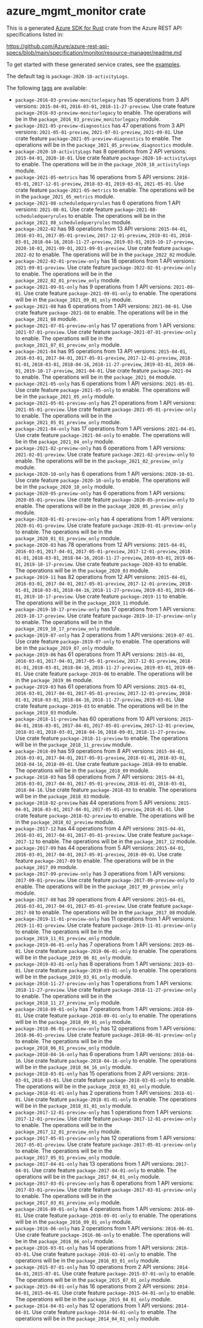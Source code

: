 # azure_mgmt_monitor crate

This is a generated [Azure SDK for Rust](https://github.com/Azure/azure-sdk-for-rust) crate from the Azure REST API specifications listed in:

https://github.com/Azure/azure-rest-api-specs/blob/main/specification/monitor/resource-manager/readme.md

To get started with these generated service crates, see the [examples](https://github.com/Azure/azure-sdk-for-rust/blob/main/services/README.md#examples).

The default tag is `package-2020-10-activityLogs`.

The following [tags](https://github.com/Azure/azure-sdk-for-rust/blob/main/services/tags.md) are available:

- `package-2016-03-preview-monitorlegacy` has 15 operations from 3 API versions: `2015-04-01`, `2016-03-01`, `2018-11-27-preview`. Use crate feature `package-2016-03-preview-monitorlegacy` to enable. The operations will be in the `package_2016_03_preview_monitorlegacy` module.
- `package-2021-05-preview-diagnostics` has 47 operations from 3 API versions: `2021-05-01-preview`, `2021-07-01-preview`, `2021-09-01`. Use crate feature `package-2021-05-preview-diagnostics` to enable. The operations will be in the `package_2021_05_preview_diagnostics` module.
- `package-2020-10-activityLogs` has 8 operations from 2 API versions: `2015-04-01`, `2020-10-01`. Use crate feature `package-2020-10-activityLogs` to enable. The operations will be in the `package_2020_10_activitylogs` module.
- `package-2021-05-metrics` has 16 operations from 5 API versions: `2016-03-01`, `2017-12-01-preview`, `2018-03-01`, `2019-03-01`, `2021-05-01`. Use crate feature `package-2021-05-metrics` to enable. The operations will be in the `package_2021_05_metrics` module.
- `package-2021-08-scheduledqueryrules` has 6 operations from 1 API versions: `2021-08-01`. Use crate feature `package-2021-08-scheduledqueryrules` to enable. The operations will be in the `package_2021_08_scheduledqueryrules` module.
- `package-2022-02` has 98 operations from 13 API versions: `2015-04-01`, `2016-03-01`, `2017-05-01-preview`, `2017-12-01-preview`, `2018-01-01`, `2018-03-01`, `2018-04-16`, `2018-11-27-preview`, `2019-03-01`, `2019-10-17-preview`, `2020-10-01`, `2021-09-01`, `2021-09-01-preview`. Use crate feature `package-2022-02` to enable. The operations will be in the `package_2022_02` module.
- `package-2022-02-01-preview-only` has 18 operations from 1 API versions: `2021-09-01-preview`. Use crate feature `package-2022-02-01-preview-only` to enable. The operations will be in the `package_2022_02_01_preview_only` module.
- `package-2021-09-01-only` has 9 operations from 1 API versions: `2021-09-01`. Use crate feature `package-2021-09-01-only` to enable. The operations will be in the `package_2021_09_01_only` module.
- `package-2021-08` has 6 operations from 1 API versions: `2021-08-01`. Use crate feature `package-2021-08` to enable. The operations will be in the `package_2021_08` module.
- `package-2021-07-01-preview-only` has 17 operations from 1 API versions: `2021-07-01-preview`. Use crate feature `package-2021-07-01-preview-only` to enable. The operations will be in the `package_2021_07_01_preview_only` module.
- `package-2021-04` has 95 operations from 13 API versions: `2015-04-01`, `2016-03-01`, `2017-04-01`, `2017-05-01-preview`, `2017-12-01-preview`, `2018-01-01`, `2018-03-01`, `2018-04-16`, `2018-11-27-preview`, `2019-03-01`, `2019-06-01`, `2019-10-17-preview`, `2021-04-01`. Use crate feature `package-2021-04` to enable. The operations will be in the `package_2021_04` module.
- `package-2021-05-only` has 6 operations from 1 API versions: `2021-05-01`. Use crate feature `package-2021-05-only` to enable. The operations will be in the `package_2021_05_only` module.
- `package-2021-05-01-preview-only` has 21 operations from 1 API versions: `2021-05-01-preview`. Use crate feature `package-2021-05-01-preview-only` to enable. The operations will be in the `package_2021_05_01_preview_only` module.
- `package-2021-04-only` has 17 operations from 1 API versions: `2021-04-01`. Use crate feature `package-2021-04-only` to enable. The operations will be in the `package_2021_04_only` module.
- `package-2021-02-preview-only` has 6 operations from 1 API versions: `2021-02-01-preview`. Use crate feature `package-2021-02-preview-only` to enable. The operations will be in the `package_2021_02_preview_only` module.
- `package-2020-10-only` has 6 operations from 1 API versions: `2020-10-01`. Use crate feature `package-2020-10-only` to enable. The operations will be in the `package_2020_10_only` module.
- `package-2020-05-preview-only` has 6 operations from 1 API versions: `2020-05-01-preview`. Use crate feature `package-2020-05-preview-only` to enable. The operations will be in the `package_2020_05_preview_only` module.
- `package-2020-01-01-preview-only` has 4 operations from 1 API versions: `2020-01-01-preview`. Use crate feature `package-2020-01-01-preview-only` to enable. The operations will be in the `package_2020_01_01_preview_only` module.
- `package-2020-03` has 78 operations from 12 API versions: `2015-04-01`, `2016-03-01`, `2017-04-01`, `2017-05-01-preview`, `2017-12-01-preview`, `2018-01-01`, `2018-03-01`, `2018-04-16`, `2018-11-27-preview`, `2019-03-01`, `2019-06-01`, `2019-10-17-preview`. Use crate feature `package-2020-03` to enable. The operations will be in the `package_2020_03` module.
- `package-2019-11` has 82 operations from 12 API versions: `2015-04-01`, `2016-03-01`, `2017-04-01`, `2017-05-01-preview`, `2017-12-01-preview`, `2018-01-01`, `2018-03-01`, `2018-04-16`, `2018-11-27-preview`, `2019-03-01`, `2019-06-01`, `2019-10-17-preview`. Use crate feature `package-2019-11` to enable. The operations will be in the `package_2019_11` module.
- `package-2019-10-17-preview-only` has 17 operations from 1 API versions: `2019-10-17-preview`. Use crate feature `package-2019-10-17-preview-only` to enable. The operations will be in the `package_2019_10_17_preview_only` module.
- `package-2019-07-only` has 2 operations from 1 API versions: `2019-07-01`. Use crate feature `package-2019-07-only` to enable. The operations will be in the `package_2019_07_only` module.
- `package-2019-06` has 61 operations from 11 API versions: `2015-04-01`, `2016-03-01`, `2017-04-01`, `2017-05-01-preview`, `2017-12-01-preview`, `2018-01-01`, `2018-03-01`, `2018-04-16`, `2018-11-27-preview`, `2019-03-01`, `2019-06-01`. Use crate feature `package-2019-06` to enable. The operations will be in the `package_2019_06` module.
- `package-2019-03` has 61 operations from 10 API versions: `2015-04-01`, `2016-03-01`, `2017-04-01`, `2017-05-01-preview`, `2017-12-01-preview`, `2018-01-01`, `2018-03-01`, `2018-04-16`, `2018-11-27-preview`, `2019-03-01`. Use crate feature `package-2019-03` to enable. The operations will be in the `package_2019_03` module.
- `package-2018-11-preview` has 60 operations from 10 API versions: `2015-04-01`, `2016-03-01`, `2017-04-01`, `2017-05-01-preview`, `2017-12-01-preview`, `2018-01-01`, `2018-03-01`, `2018-04-16`, `2018-09-01`, `2018-11-27-preview`. Use crate feature `package-2018-11-preview` to enable. The operations will be in the `package_2018_11_preview` module.
- `package-2018-09` has 59 operations from 8 API versions: `2015-04-01`, `2016-03-01`, `2017-04-01`, `2017-05-01-preview`, `2018-01-01`, `2018-03-01`, `2018-04-16`, `2018-09-01`. Use crate feature `package-2018-09` to enable. The operations will be in the `package_2018_09` module.
- `package-2018-03` has 58 operations from 7 API versions: `2015-04-01`, `2016-03-01`, `2017-04-01`, `2017-05-01-preview`, `2018-01-01`, `2018-03-01`, `2018-04-16`. Use crate feature `package-2018-03` to enable. The operations will be in the `package_2018_03` module.
- `package-2018-02-preview` has 44 operations from 5 API versions: `2015-04-01`, `2016-03-01`, `2017-04-01`, `2017-05-01-preview`, `2018-01-01`. Use crate feature `package-2018-02-preview` to enable. The operations will be in the `package_2018_02_preview` module.
- `package-2017-12` has 44 operations from 4 API versions: `2015-04-01`, `2016-03-01`, `2017-04-01`, `2017-05-01-preview`. Use crate feature `package-2017-12` to enable. The operations will be in the `package_2017_12` module.
- `package-2017-09` has 44 operations from 5 API versions: `2015-04-01`, `2016-03-01`, `2017-04-01`, `2017-05-01-preview`, `2018-09-01`. Use crate feature `package-2017-09` to enable. The operations will be in the `package_2017_09` module.
- `package-2017-09-preview-only` has 3 operations from 1 API versions: `2017-09-01-preview`. Use crate feature `package-2017-09-preview-only` to enable. The operations will be in the `package_2017_09_preview_only` module.
- `package-2017-08` has 39 operations from 4 API versions: `2015-04-01`, `2016-03-01`, `2017-04-01`, `2017-05-01-preview`. Use crate feature `package-2017-08` to enable. The operations will be in the `package_2017_08` module.
- `package-2019-11-01-preview-only` has 11 operations from 1 API versions: `2019-11-01-preview`. Use crate feature `package-2019-11-01-preview-only` to enable. The operations will be in the `package_2019_11_01_preview_only` module.
- `package-2019-06-01-only` has 7 operations from 1 API versions: `2019-06-01`. Use crate feature `package-2019-06-01-only` to enable. The operations will be in the `package_2019_06_01_only` module.
- `package-2019-03-01-only` has 8 operations from 1 API versions: `2019-03-01`. Use crate feature `package-2019-03-01-only` to enable. The operations will be in the `package_2019_03_01_only` module.
- `package-2018-11-27-preview-only` has 1 operations from 1 API versions: `2018-11-27-preview`. Use crate feature `package-2018-11-27-preview-only` to enable. The operations will be in the `package_2018_11_27_preview_only` module.
- `package-2018-09-01-only` has 7 operations from 1 API versions: `2018-09-01`. Use crate feature `package-2018-09-01-only` to enable. The operations will be in the `package_2018_09_01_only` module.
- `package-2018-06-01-preview-only` has 12 operations from 1 API versions: `2018-06-01-preview`. Use crate feature `package-2018-06-01-preview-only` to enable. The operations will be in the `package_2018_06_01_preview_only` module.
- `package-2018-04-16-only` has 6 operations from 1 API versions: `2018-04-16`. Use crate feature `package-2018-04-16-only` to enable. The operations will be in the `package_2018_04_16_only` module.
- `package-2018-03-01-only` has 15 operations from 2 API versions: `2016-03-01`, `2018-03-01`. Use crate feature `package-2018-03-01-only` to enable. The operations will be in the `package_2018_03_01_only` module.
- `package-2018-01-01-only` has 2 operations from 1 API versions: `2018-01-01`. Use crate feature `package-2018-01-01-only` to enable. The operations will be in the `package_2018_01_01_only` module.
- `package-2017-12-01-preview-only` has 1 operations from 1 API versions: `2017-12-01-preview`. Use crate feature `package-2017-12-01-preview-only` to enable. The operations will be in the `package_2017_12_01_preview_only` module.
- `package-2017-05-01-preview-only` has 12 operations from 1 API versions: `2017-05-01-preview`. Use crate feature `package-2017-05-01-preview-only` to enable. The operations will be in the `package_2017_05_01_preview_only` module.
- `package-2017-04-01-only` has 13 operations from 1 API versions: `2017-04-01`. Use crate feature `package-2017-04-01-only` to enable. The operations will be in the `package_2017_04_01_only` module.
- `package-2017-03-01-preview-only` has 6 operations from 1 API versions: `2017-03-01-preview`. Use crate feature `package-2017-03-01-preview-only` to enable. The operations will be in the `package_2017_03_01_preview_only` module.
- `package-2016-09-01-only` has 4 operations from 1 API versions: `2016-09-01`. Use crate feature `package-2016-09-01-only` to enable. The operations will be in the `package_2016_09_01_only` module.
- `package-2016-06-only` has 2 operations from 1 API versions: `2016-06-01`. Use crate feature `package-2016-06-only` to enable. The operations will be in the `package_2016_06_only` module.
- `package-2016-03-01-only` has 14 operations from 1 API versions: `2016-03-01`. Use crate feature `package-2016-03-01-only` to enable. The operations will be in the `package_2016_03_01_only` module.
- `package-2015-07-01-only` has 10 operations from 2 API versions: `2014-04-01`, `2015-07-01`. Use crate feature `package-2015-07-01-only` to enable. The operations will be in the `package_2015_07_01_only` module.
- `package-2015-04-01-only` has 16 operations from 2 API versions: `2014-04-01`, `2015-04-01`. Use crate feature `package-2015-04-01-only` to enable. The operations will be in the `package_2015_04_01_only` module.
- `package-2014-04-01-only` has 12 operations from 1 API versions: `2014-04-01`. Use crate feature `package-2014-04-01-only` to enable. The operations will be in the `package_2014_04_01_only` module.